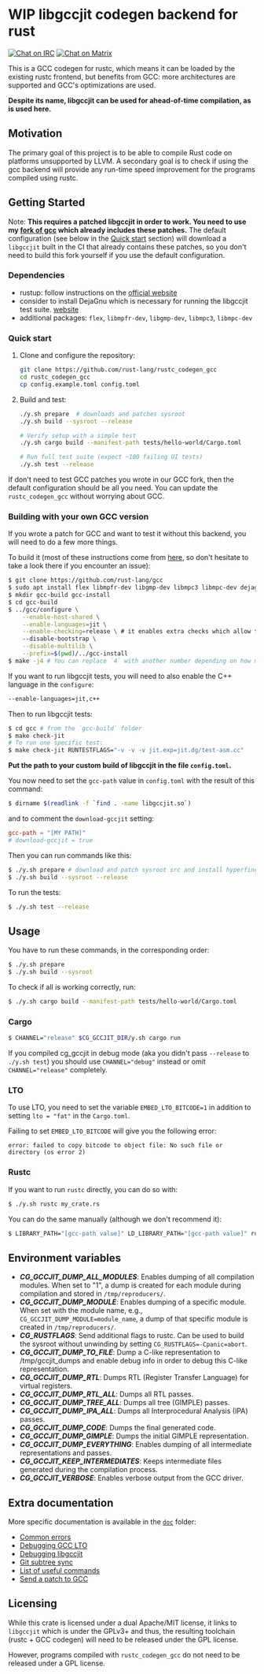 # WIP libgccjit codegen backend for rust

[![Chat on IRC](https://img.shields.io/badge/irc.libera.chat-%23rustc__codegen__gcc-blue.svg)](https://web.libera.chat/#rustc_codegen_gcc)
[![Chat on Matrix](https://img.shields.io/badge/matrix.org-%23rustc__codegen__gcc-blue.svg)](https://matrix.to/#/#rustc_codegen_gcc:matrix.org)

This is a GCC codegen for rustc, which means it can be loaded by the existing rustc frontend, but benefits from GCC: more architectures are supported and GCC's optimizations are used.

**Despite its name, libgccjit can be used for ahead-of-time compilation, as is used here.**

## Motivation

The primary goal of this project is to be able to compile Rust code on platforms unsupported by LLVM.
A secondary goal is to check if using the gcc backend will provide any run-time speed improvement for the programs compiled using rustc.

## Getting Started

Note: **This requires a patched libgccjit in order to work.
You need to use my [fork of gcc](https://github.com/rust-lang/gcc) which already includes these patches.**
The default configuration (see below in the [Quick start](#quick-start) section) will download a `libgccjit` built in the CI that already contains these patches, so you don't need to build this fork yourself if you use the default configuration.

### Dependencies

- rustup: follow instructions on the [official website](https://rustup.rs)
- consider to install DejaGnu which is necessary for running the libgccjit test suite. [website](https://www.gnu.org/software/dejagnu/#downloading)
- additional packages: `flex`, `libmpfr-dev`, `libgmp-dev`, `libmpc3`, `libmpc-dev`
  
### Quick start

1. Clone and configure the repository:
   ```bash
   git clone https://github.com/rust-lang/rustc_codegen_gcc
   cd rustc_codegen_gcc
   cp config.example.toml config.toml
   ```

2. Build and test:
   ```bash
   ./y.sh prepare  # downloads and patches sysroot
   ./y.sh build --sysroot --release
   
   # Verify setup with a simple test
   ./y.sh cargo build --manifest-path tests/hello-world/Cargo.toml
   
   # Run full test suite (expect ~100 failing UI tests)
   ./y.sh test --release
   ```

If don't need to test GCC patches you wrote in our GCC fork, then the default configuration should
be all you need. You can update the `rustc_codegen_gcc` without worrying about GCC.

### Building with your own GCC version

If you wrote a patch for GCC and want to test it without this backend, you will need
to do a few more things.

To build it (most of these instructions come from [here](https://gcc.gnu.org/onlinedocs/jit/internals/index.html), so don't hesitate to take a look there if you encounter an issue):

```bash
$ git clone https://github.com/rust-lang/gcc
$ sudo apt install flex libmpfr-dev libgmp-dev libmpc3 libmpc-dev dejagnu
$ mkdir gcc-build gcc-install
$ cd gcc-build
$ ../gcc/configure \
    --enable-host-shared \
    --enable-languages=jit \
    --enable-checking=release \ # it enables extra checks which allow to find bugs
    --disable-bootstrap \
    --disable-multilib \
    --prefix=$(pwd)/../gcc-install
$ make -j4 # You can replace `4` with another number depending on how many cores you have.
```

If you want to run libgccjit tests, you will need to also enable the C++ language in the `configure`:

```bash
--enable-languages=jit,c++
```

Then to run libgccjit tests:

```bash
$ cd gcc # from the `gcc-build` folder
$ make check-jit
# To run one specific test:
$ make check-jit RUNTESTFLAGS="-v -v -v jit.exp=jit.dg/test-asm.cc"
```

**Put the path to your custom build of libgccjit in the file `config.toml`.**

You now need to set the `gcc-path` value in `config.toml` with the result of this command:

```bash
$ dirname $(readlink -f `find . -name libgccjit.so`)
```

and to comment the `download-gccjit` setting:

```toml
gcc-path = "[MY PATH]"
# download-gccjit = true
```

Then you can run commands like this:

```bash
$ ./y.sh prepare # download and patch sysroot src and install hyperfine for benchmarking
$ ./y.sh build --sysroot --release
```

To run the tests:

```bash
$ ./y.sh test --release
```

## Usage

You have to run these commands, in the corresponding order:

```bash
$ ./y.sh prepare
$ ./y.sh build --sysroot
```
To check if all is  working correctly, run:

 ```bash
$ ./y.sh cargo build --manifest-path tests/hello-world/Cargo.toml
```

### Cargo

```bash
$ CHANNEL="release" $CG_GCCJIT_DIR/y.sh cargo run
```

If you compiled cg_gccjit in debug mode (aka you didn't pass `--release` to `./y.sh test`) you should use `CHANNEL="debug"` instead or omit `CHANNEL="release"` completely.

### LTO

To use LTO, you need to set the variable `EMBED_LTO_BITCODE=1` in addition to setting `lto = "fat"` in the `Cargo.toml`.

Failing to set `EMBED_LTO_BITCODE` will give you the following error:

```
error: failed to copy bitcode to object file: No such file or directory (os error 2)
```

### Rustc

If you want to run `rustc` directly, you can do so with:

```bash
$ ./y.sh rustc my_crate.rs
```

You can do the same manually (although we don't recommend it):

```bash
$ LIBRARY_PATH="[gcc-path value]" LD_LIBRARY_PATH="[gcc-path value]" rustc +$(cat $CG_GCCJIT_DIR/rust-toolchain | grep 'channel' | cut -d '=' -f 2 | sed 's/"//g' | sed 's/ //g') -Cpanic=abort -Zcodegen-backend=$CG_GCCJIT_DIR/target/release/librustc_codegen_gcc.so --sysroot $CG_GCCJIT_DIR/build_sysroot/sysroot my_crate.rs
```

## Environment variables

 * _**CG_GCCJIT_DUMP_ALL_MODULES**_: Enables dumping of all compilation modules. When set to "1", a dump is created for each module during compilation and stored in `/tmp/reproducers/`.
 * _**CG_GCCJIT_DUMP_MODULE**_: Enables dumping of a specific module. When set with the module name, e.g., `CG_GCCJIT_DUMP_MODULE=module_name`, a dump of that specific module is created in `/tmp/reproducers/`.
 * _**CG_RUSTFLAGS**_: Send additional flags to rustc. Can be used to build the sysroot without unwinding by setting `CG_RUSTFLAGS=-Cpanic=abort`.
 * _**CG_GCCJIT_DUMP_TO_FILE**_: Dump a C-like representation to /tmp/gccjit_dumps and enable debug info in order to debug this C-like representation.
 * _**CG_GCCJIT_DUMP_RTL**_: Dumps RTL (Register Transfer Language) for virtual registers.
 * _**CG_GCCJIT_DUMP_RTL_ALL**_: Dumps all RTL passes.
 * _**CG_GCCJIT_DUMP_TREE_ALL**_: Dumps all tree (GIMPLE) passes.
 * _**CG_GCCJIT_DUMP_IPA_ALL**_: Dumps all Interprocedural Analysis (IPA) passes.
 * _**CG_GCCJIT_DUMP_CODE**_: Dumps the final generated code.
 * _**CG_GCCJIT_DUMP_GIMPLE**_: Dumps the initial GIMPLE representation.
 * _**CG_GCCJIT_DUMP_EVERYTHING**_: Enables dumping of all intermediate representations and passes.
 * _**CG_GCCJIT_KEEP_INTERMEDIATES**_: Keeps intermediate files generated during the compilation process.
 * _**CG_GCCJIT_VERBOSE**_: Enables verbose output from the GCC driver.

## Extra documentation

More specific documentation is available in the [`doc`](./doc) folder:

 * [Common errors](./doc/errors.md)
 * [Debugging GCC LTO](./doc/debugging-gcc-lto.md)
 * [Debugging libgccjit](./doc/debugging-libgccjit.md)
 * [Git subtree sync](./doc/subtree.md)
 * [List of useful commands](./doc/tips.md)
 * [Send a patch to GCC](./doc/sending-gcc-patch.md)

## Licensing

While this crate is licensed under a dual Apache/MIT license, it links to `libgccjit` which is under the GPLv3+ and thus, the resulting toolchain (rustc + GCC codegen) will need to be released under the GPL license.

However, programs compiled with `rustc_codegen_gcc` do not need to be released under a GPL license.
